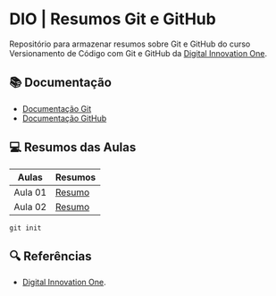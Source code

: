 

# DIO | Resumos Git e GitHub

Repositório para armazenar resumos sobre Git e GitHub do curso Versionamento de Código com Git e GitHub da [Digital Innovation One](https://www.dio.me/).

## 📚 Documentação
- [Documentação Git](https://git-scm.com/doc)
- [Documentação GitHub](https://docs.github.com/)

## 💻 Resumos das Aulas

| Aulas   | Resumos    |
| --------| -----------|
| Aula 01 | [Resumo]() |
| Aula 02 | [Resumo]() |

```
git init
```

## 🔍 Referências
- [Digital Innovation One](https://www.dio.me/).
